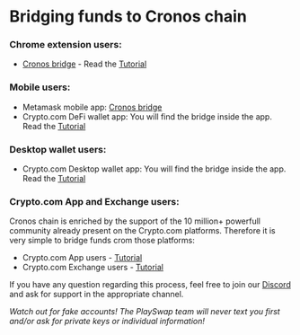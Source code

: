 # Bridging funds to Cronos chain 

### Chrome extension users:
- [Cronos bridge](https://cronos.org/bridge) - Read the [Tutorial](https://cronos.org/docs/bridge/webapp.html#transfer-assets-from-crypto-org-chain-using-cronos-bridge-web-app) 

### Mobile users:
- Metamask mobile app: [Cronos bridge](https://cronos.org/bridge)
- Crypto.com DeFi wallet app: You will find the bridge inside the app. Read the [Tutorial](https://cronos.org/docs/bridge/defiwallet.html#transfer-assets-from-crypto-org-chain-using-crypto-com-defi-wallet-in-built-cronos-bridge-ui)

### Desktop wallet users:
- Crypto.com Desktop wallet app: You will find the bridge inside the app. Read the [Tutorial](https://cronos.org/docs/bridge/defiwallet.html)

### Crypto.com App and Exchange users:

Cronos chain is enriched by the support of the 10 million+ powerfull community already present on the Crypto.com platforms.
Therefore it is very simple to bridge funds crom those platforms:
- Crypto.com App users - [Tutorial](https://cronos.org/docs/bridge/cdcapp.html#transfer-assets-using-crypto-com-app)
- Crypto.com Exchange users - [Tutorial](https://cronos.org/docs/bridge/cdcex.html#transfer-assets-using-crypto-com-exchange)

If you have any question regarding this process, feel free to join our [Discord](https://discord.gg/8v7Fd7PG9K) and ask for support in the appropriate channel. 

*Watch out for fake accounts! The PlaySwap team will never text you first and/or ask for private keys or individual information!*